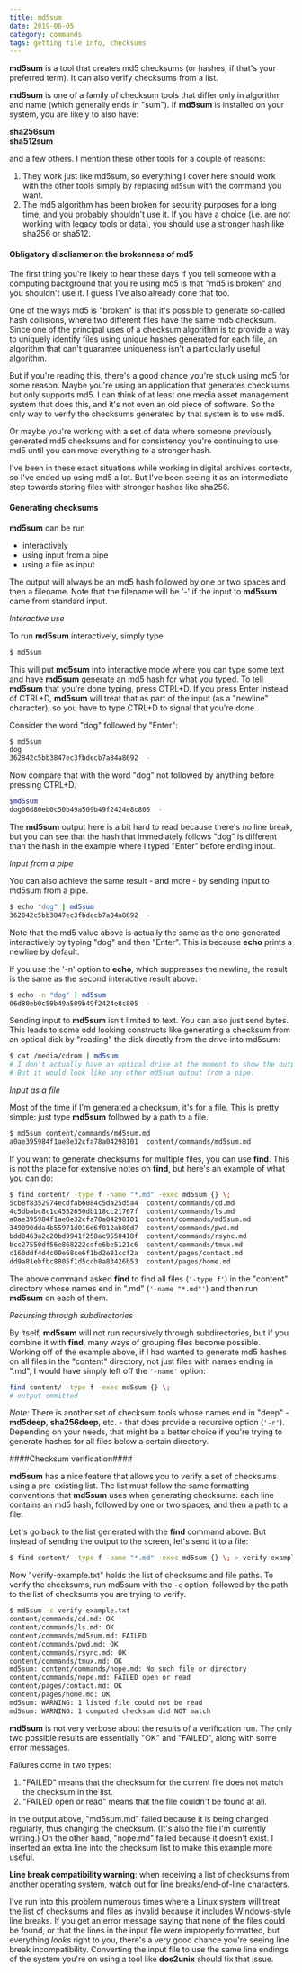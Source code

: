 ```yaml
---
title: md5sum
date: 2019-06-05
category: commands
tags: getting file info, checksums
---
```


**md5sum** is a tool that creates md5 checksums (or hashes, if that's your preferred term). It can also verify checksums from a list.

**md5sum** is one of a family of checksum tools that differ only in algorithm and name (which generally ends in "sum"). If **md5sum** is installed on your system, you are likely to also have:

**sha256sum**<br>
**sha512sum**

and a few others. I mention these other tools for a couple of reasons:

1. They work just like md5sum, so everything I cover here should work with the other tools simply by replacing <code>md5sum</code> with the command you want.
2. The md5 algorithm has been broken for security purposes for a long time, and you probably shouldn't use it. If you have a choice (i.e. are not working with legacy tools or data), you should use a stronger hash like sha256 or sha512.

#### Obligatory discliamer on the brokenness of md5 ####

The first thing you're likely to hear these days if you tell someone with a computing background that you're using md5 is that "md5 is broken" and you shouldn't use it. I guess I've also already done that too. 

One of the ways md5 is "broken" is that it's possible to generate so-called hash collisions, where two different files have the same md5 checksum. Since one of the principal uses of a checksum algorithm is to provide a way to uniquely identify files using unique hashes generated for each file, an algorithm that can't guarantee uniqueness isn't a particularly useful algorithm.

But if you're reading this, there's a good chance you're stuck using md5 for some reason. Maybe you're using an application that generates checksums but only supports md5. I can think of at least one media asset management system that does this, and it's not even an old piece of software. So the only way to verify the checksums generated by that system is to use md5. 

Or maybe you're working with a set of data where someone previously generated md5 checksums and for consistency you're continuing to use md5 until you can move everything to a stronger hash.

I've been in these exact situations while working in digital archives contexts, so I've ended up using md5 a lot. But I've been seeing it as an intermediate step towards storing files with stronger hashes like sha256.

#### Generating checksums ####

**md5sum** can be run 

- interactively
- using input from a pipe
- using a file as input

The output will always be an md5 hash followed by one or two spaces and then a filename. Note that the filename will be '-' if the input to **md5sum** came from standard input.

*Interactive use*

To run **md5sum** interactively, simply type

```bash
$ md5sum
```

This will put **md5sum** into interactive mode where you can type some text and have **md5sum** generate an md5 hash for what you typed. To tell **md5sum** that you're done typing, press CTRL+D. If you press Enter instead of CTRL+D, **md5sum** will treat that as part of the input (as a "newline" character), so you have to type CTRL+D to signal that you're done.

Consider the word "dog" followed by "Enter":

```bash
$ md5sum
dog
362842c5bb3847ec3fbdecb7a84a8692  -
```

Now compare that with the word "dog" not followed by anything before pressing CTRL+D.

```bash
$md5sum
dog06d80eb0c50b49a509b49f2424e8c805  -
```

The **md5sum** output here is a bit hard to read because there's no line break, but you can see that the hash that immediately follows "dog" is different than the hash in the example where I typed "Enter" before ending input.

*Input from a pipe*

You can also achieve the same result - and more - by sending input to md5sum from a pipe.

```bash
$ echo "dog" | md5sum
362842c5bb3847ec3fbdecb7a84a8692  -
```

Note that the md5 value above is actually the same as the one generated interactively by typing "dog" and then "Enter". This is because **echo** prints a newline by default.

If you use the '-n' option to **echo**, which suppresses the newline, the result is the same as the second interactive result above:

```bash
$ echo -n "dog" | md5sum
06d80eb0c50b49a509b49f2424e8c805  -
```

Sending input to **md5sum** isn't limited to text. You can also just send bytes. This leads to some odd looking constructs like generating a checksum from an optical disk by "reading" the disk directly from the drive into md5sum:

```bash
$ cat /media/cdrom | md5sum
# I don't actually have an optical drive at the moment to show the output here.
# But it would look like any other md5sum output from a pipe.
```

*Input as a file*

Most of the time if I'm generated a checksum, it's for a file. This is pretty simple: just type **md5sum** followed by a path to a file.

```bash
$ md5sum content/commands/md5sum.md 
a0ae395984f1ae8e32cfa78a04298101  content/commands/md5sum.md
```

If you want to generate checksums for multiple files, you can use **find**. This is not the place for extensive notes on **find**, but here's an example of what you can do:

```bash
$ find content/ -type f -name "*.md" -exec md5sum {} \;
5cb8f8352974ecdfab6084c5da25d5a4  content/commands/cd.md
4c5dbabc8c1c4552650db118cc21767f  content/commands/ls.md
a0ae395984f1ae8e32cfa78a04298101  content/commands/md5sum.md
349090dda4b55971d016d6f812ab80d7  content/commands/pwd.md
bdd8463a2c20bd9941f258ac9550418f  content/commands/rsync.md
bcc27550df56e868222cdfe6be5121c6  content/commands/tmux.md
c160ddf4d4c00e68ce6f1bd2e81ccf2a  content/pages/contact.md
dd9a81ebfbc8805f1d5ccb8a83426b53  content/pages/home.md
``` 

The above command asked **find** to find all files (<code>'-type f'</code>) in the "content" directory whose names end in ".md" (<code>'-name "\*.md"'</code>) and then run **md5sum** on each of them. 

*Recursing through subdirectories*

By itself, **md5sum** will not run recursively through subdirectories, but if you combine it with **find**, many ways of grouping files become possible. Working off of the example above, if I had wanted to generate md5 hashes on all files in the "content" directory, not just files with names ending in ".md", I would have simply left off the <code>'-name'</code> option:

```bash
find content/ -type f -exec md5sum {} \;
# output ommitted
```

*Note:* There is another set of checksum tools whose names end in "deep" - **md5deep**, **sha256deep**, etc. - that does provide a recursive option (<code>'-r'</code>). Depending on your needs, that might be a better choice if you're trying to generate hashes for all files below a certain directory.

####Checksum verification####

**md5sum** has a nice feature that allows you to verify a set of checksums using a pre-existing list. The list must follow the same formatting conventions that **md5sum** uses when generating checksums: each line contains an md5 hash, followed by one or two spaces, and then a path to a file.

Let's go back to the list generated with the **find** command above. But instead of sending the output to the screen, let's send it to a file:

```bash
$ find content/ -type f -name "*.md" -exec md5sum {} \; > verify-example.txt
```
Now "verify-example.txt" holds the list of checksums and file paths. To verify the checksums, run md5sum with the <code>-c</code> option, followed by the path to the list of checksums you are trying to verify.

```bash
$ md5sum -c verify-example.txt
content/commands/cd.md: OK
content/commands/ls.md: OK
content/commands/md5sum.md: FAILED
content/commands/pwd.md: OK
content/commands/rsync.md: OK
content/commands/tmux.md: OK
md5sum: content/commands/nope.md: No such file or directory
content/commands/nope.md: FAILED open or read
content/pages/contact.md: OK
content/pages/home.md: OK
md5sum: WARNING: 1 listed file could not be read
md5sum: WARNING: 1 computed checksum did NOT match
```

**md5sum** is not very verbose about the results of a verification run. The only two possible results are essentially "OK" and "FAILED", along with some error messages.

Failures come in two types: 

1. "FAILED" means that the checksum for the current file does not match the checksum in the list.
2. "FAILED open or read" means that the file couldn't be found at all.

In the output above, "md5sum.md" failed because it is being changed regularly, thus changing the checksum. (It's also the file I'm currently writing.) On the other hand, "nope.md" failed because it doesn't exist. I inserted an extra line into the checksum list to make this example more useful.

**Line break compatibility warning**: when receiving a list of checksums from another operating system, watch out for line breaks/end-of-line characters.

I've run into this problem numerous times where a Linux system will treat the list of checksums and files as invalid because it includes Windows-style line breaks. If you get an error message saying that none of the files could be found, or that the lines in the input file were improperly formatted, but everything *looks* right to you, there's a very good chance you're seeing line break incompatibility. Converting the input file to use the same line endings of the system you're on using a tool like **dos2unix** should fix that issue.